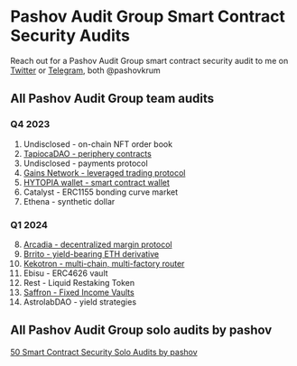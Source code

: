# Pashov Audit Group Smart Contract Security Audits

Reach out for a Pashov Audit Group smart contract security audit to me on [Twitter](https://twitter.com/pashovkrum) or [Telegram](https://t.me/pashovkrum), both @pashovkrum

## All Pashov Audit Group team audits

### Q4 2023

1. Undisclosed - on-chain NFT order book
2. [TapiocaDAO - periphery contracts](team/pdf/TapiocaDAO-security-review-report.pdf)
3. Undisclosed - payments protocol
4. [Gains Network - leveraged trading protocol](team/pdf/GainsNetwork-security-review.pdf)
5. [HYTOPIA wallet - smart contract wallet](team/pdf/HYTOPIAWallet-security-review.pdf)
6. Catalyst - ERC1155 bonding curve market
7. Ethena - synthetic dollar

### Q1 2024

8. [Arcadia - decentralized margin protocol](team/pdf/Arcadia-security-review.pdf)
9. [Brrito - yield-bearing ETH derivative](team/pdf/Brrito-security-review.pdf)
10. [Kekotron - multi-chain, multi-factory router](team/pdf/Kekotron-security-review.pdf)
11. Ebisu - ERC4626 vault
12. Rest - Liquid Restaking Token
13. [Saffron - Fixed Income Vaults](team/pdf/Saffron-security-review.pdf)
14. AstrolabDAO - yield strategies

## All Pashov Audit Group solo audits by pashov

[50 Smart Contract Security Solo Audits by pashov](solo/README.md)
